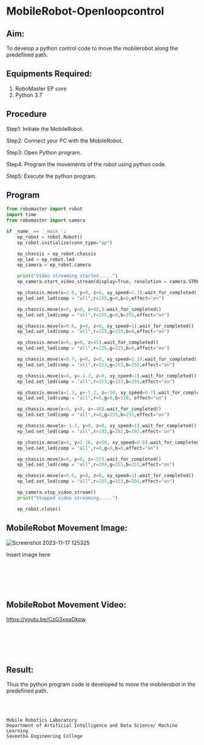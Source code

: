 # MobileRobot-Openloopcontrol
## Aim:

To develop a python control code to move the mobilerobot along the predefined path.

## Equipments Required:
1. RoboMaster EP core
2. Python 3.7

## Procedure
Step1: Initiate the MobileRobot.

Step2: Connect your PC with the MobileRobot.

Step3: Open Python program.

Step4: Program the movements of the robot using python code.

Step5: Execute the python program.

## Program
```python
from robomaster import robot
import time
from robomaster import camera

if _name_ == '_main_':
    ep_robot = robot.Robot()
    ep_robot.initialize(conn_type="ap")

    ep_chassis = ep_robot.chassis
    ep_led = ep_robot.led
    ep_camera = ep_robot.camera

    print("Video streaming started.....")
    ep_camera.start_video_stream(display=True, resolution = camera.STREAM_360P)

    ep_chassis.move(x=2.6, y=0, z=0, xy_speed=1.3).wait_for_completed()
    ep_led.set_led(comp = "all",r=255,g=0,b=0,effect="on")

    ep_chassis.move(x=0, y=0, z=48,).wait_for_completed()
    ep_led.set_led(comp = "all",r=255,g=0,b=255,effect="on")

    ep_chassis.move(x=0.6, y=0, z=0, xy_speed=1).wait_for_completed()
    ep_led.set_led(comp = "all",r=225,g=225,b=0,effect="on")

    ep_chassis.move(x=0, y=0, z=45).wait_for_completed()
    ep_led.set_led(comp = "all",r=225,g=225,b=0,effect="on")

    ep_chassis.move(x=0.7, y=0, z=0, xy_speed=1.3).wait_for_completed()
    ep_led.set_led(comp = "all",r=153,g=153,b=255,effect="on")

    ep_chassis.move(x=0, y=-1.3, z=0, xy_speed=1).wait_for_completed()
    ep_led.set_led(comp = "all",r=153,g=153,b=255,effect="on")

    ep_chassis.move(x=1.2, y=-1.2, z=-50, xy_speed=0.7).wait_for_completed()
    ep_led.set_led(comp = "all",r=0,g=0,b=128, effect="on")

    ep_chassis.move(x=0, y=0, z=-40).wait_for_completed()
    ep_led.set_led(comp = "all",r=0,g=255,b=255,effect="on")

    ep_chassis.move(x=-1.3, y=0, z=0, xy_speed=1).wait_for_completed()
    ep_led.set_led(comp = "all",r=192,g=192,b=192,effect="on")

    ep_chassis.move(x=0, y=2.16, z=50, xy_speed=0.8).wait_for_completed()
    ep_led.set_led(comp = "all",r=0,g=0,b=0,effect="on")

    ep_chassis.move(x=0, y=0, z=-55).wait_for_completed()
    ep_led.set_led(comp = "all",r=204,g=255,b=255,effect="on")

    ep_chassis.move(x=0.6, y=0, z=0, xy_speed=1).wait_for_completed()
    ep_led.set_led(comp = "all",r=255,g=153,b=204,effect="on") 

    ep_camera.stop_video_stream()
    print("Stopped video streaming.....")

    ep_robot.close()
```

## MobileRobot Movement Image:

![Screenshot 2023-11-17 125325](https://github.com/Ranjanranjan/mobilerobot-openloopcontrol/assets/130027697/763db37d-9d3e-487b-b6b7-3e1c2d7107b6)


Insert image here


<br/>
<br/>
<br/>
<br/>

## MobileRobot Movement Video:
https://youtu.be/CzG3xpaDkpw


<br/>
<br/>
<br/>
<br/>

## Result:
Thus the python program code is developed to move the mobilerobot in the predefined path.


<br/>
<br/>

```
Mobile Robotics Laboratory
Department of Artificial Intelligence and Data Science/ Machine Learning
Saveetha Engineering College
```
